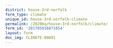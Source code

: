 ```yaml
---
district: house-3rd-norfolk
form_type: climate
unique_id: house-3rd-norfolk-climate
permalink: /2020bq/house-3rd-norfolk/climate/
form_id: '201705916871054'
layout: form
doc_img: CLIMATE-00001
---
```

